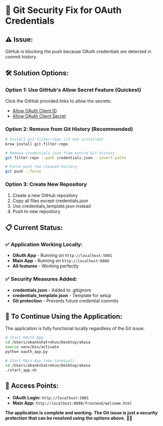 # 🔐 Git Security Fix for OAuth Credentials

## ⚠️ **Issue:**
GitHub is blocking the push because OAuth credentials are detected in commit history.

## 🛠️ **Solution Options:**

### **Option 1: Use GitHub's Allow Secret Feature (Quickest)**
Click the GitHub provided links to allow the secrets:
- [Allow OAuth Client ID](https://github.com/magic-peach/akasa-copilot/security/secret-scanning/unblock-secret/32emFLzjH5RbzIc9NjQTetH1KAF)
- [Allow OAuth Client Secret](https://github.com/magic-peach/akasa-copilot/security/secret-scanning/unblock-secret/32emFNHDPIcXC1TjVVIWNPEC5yj)

### **Option 2: Remove from Git History (Recommended)**
```bash
# Install git-filter-repo (if not installed)
brew install git-filter-repo

# Remove credentials.json from entire Git history
git filter-repo --path credentials.json --invert-paths

# Force push the cleaned history
git push --force
```

### **Option 3: Create New Repository**
1. Create a new GitHub repository
2. Copy all files except credentials.json
3. Use credentials_template.json instead
4. Push to new repository

## 📋 **Current Status:**

### **✅ Application Working Locally:**
- **OAuth App** - Running on `http://localhost:5001`
- **Main App** - Running on `http://localhost:8080`
- **All features** - Working perfectly

### **✅ Security Measures Added:**
- **credentials.json** - Added to .gitignore
- **credentials_template.json** - Template for setup
- **Git protection** - Prevents future credential commits

## 🚀 **To Continue Using the Application:**

The application is fully functional locally regardless of the Git issue:

```bash
# Start OAuth App
cd /Users/akankshatrehun/Desktop/akasa
source venv/bin/activate
python oauth_app.py

# Start Main App (new terminal)
cd /Users/akankshatrehun/Desktop/akasa
./start_app.sh
```

## 🎯 **Access Points:**
- **OAuth Login:** `http://localhost:5001`
- **Main App:** `http://localhost:8080/frontend/welcome.html`

**The application is complete and working. The Git issue is just a security protection that can be resolved using the options above.** 🛫🔐